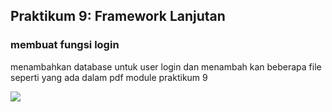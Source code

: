 ## Praktikum 9: Framework Lanjutan
### membuat fungsi login

menambahkan database untuk user login dan menambah kan beberapa file seperti yang ada dalam pdf module praktikum 9

<img src="https://arielsa.mra.my.id/foto/lab9/login.png">

